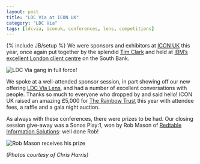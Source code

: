 ```yaml
---
layout: post
title: "LDC Via at ICON UK"
category: "LDC Via"
tags: [ldcvia, iconuk, conferences, lens, competitions]
---
```

{% include JB/setup %}
We were sponsors and exhibitors at [ICON UK](http://iconuk.org) this year, once again put together by the splendid [Tim Clark](http://tc-soft.com) and held at [IBM’s excellent London client centre](http://www.ibm.com/ibm/clientcenter/london/) on the South Bank.

![LDC Via gang in full force!](https://s3-eu-west-1.amazonaws.com/ldcviablog/gang.jpg)

We spoke at a well-attended sponsor session, in part showing off our new offering [LDC Via Lens](/2015-06-15-ldc-via-lens/), and had a number of excellent conversations with people. Thanks so much to everyone who dropped by and said hello!
ICON UK raised an amazing £5,000 for [The Rainbow Trust](http://rainbowtrust.org.uk) this year with attendee fees, a raffle and a gala night auction.

As always with these conferences, there were prizes to be had. Our closing session give-away was a Sonos Play:1, won by Rob Mason of [Redtable Information Solutions](http://redtable-is.com): well done Rob!

![Rob Mason receives his prize](https://s3-eu-west-1.amazonaws.com/ldcviablog/prize.jpg)

_(Photos courtesy of Chris Harris)_
